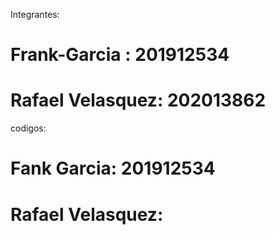 
Integrantes: 

#  Frank-Garcia : 201912534 
# Rafael Velasquez: 202013862

codigos: 
# Fank Garcia: 201912534
# Rafael Velasquez: 
